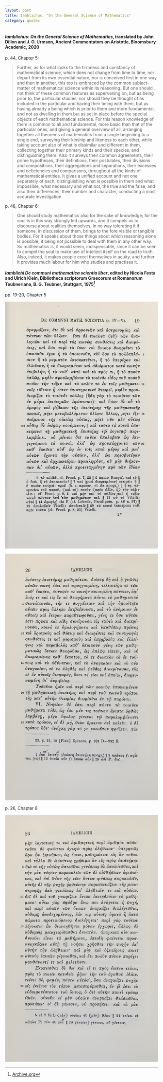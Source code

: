 ```yaml
---
layout: post
title: Iamblichus, "On the General Science of Mathematics"
category: quotes
---
```


#### *Iamblichus: On the General Science of Mathematics*, translated by John Dillon and J. O. Urmson,  Ancient Commentators on Aristotle, Bloomsbury Academic, 2020

p. 44, Chapter 5:

> Further, as for what looks to the firmness and constancy of mathematical science, which does not change from time to time, nor depart from its own essential nature, nor is conceived first in one way and then in another, this too is embraced by the common subject-matter of mathematical science within its reasoning. But one should not think of these common features as supervening on, but as being prior to, the particular studies; nor should they be thought of as included in the particular and having their being with them, but as having already a being which is prior to them and more fundamental, and not as dwelling in them but as set in place before the special objects of each mathematical science. For this reason knowledge of them is common to all and fundamental, more basic than that of the particular ones, and giving a general overview of all, arranging together all theorems of mathematics from a single beginning to a single end, surveying their kinship and likeness to each other, while taking account also of what is dissimilar and different in them, collecting together their primary kinds and their species, and distinguishing them. Also it surveys their common agreements, their prime hypotheses, their definitions, their postulates, their divisions and compositions, their aggregations and separations, their excesses and deficiencies and comparisons, throughout all the kinds of mathematical entities. It gives a unified account and not one separately of each, distinguishing what is possible in them and what impossible, what necessary and what not, the true and the false, and also their differences, their number and character, conducting a most accurate investigation.

p. 48, Chapter 6:

> One should study mathematics also for the sake of knowledge; for the soul is in this way strongly led upwards, and it compels us to discourse about realities themselves, in no way tolerating it if someone, in discussion of them, brings to the fore visible or tangible bodies. For it speaks about those things about which reasoning alone is possible, it being not possible to deal with them in any other way. So mathematics is, it would seem, indispensable, since it can be seen to compel the soul to make use of intellect itself on the road to truth. Also, indeed, it makes people excel themselves in acuity, and further it provides much labour for him who studies and practises it.

#### *Iamblichi De communi mathematica scientia liber*, edited by Nicola Festa and Ulrich Klein, Bibliotheca scriptorum Graecorum et Romanorum Teubneriana, B. G. Teubner, Stuttgart, 1975[^2]

pp. 19-20, Chapter 5

[^2]: [Archive.org](https://archive.org/details/iamblichidecommu0000iamb/page/n2/mode/1up)

[![p. 19, Chapter 5](/assets/images/47_PDFsam_iamblichidecommu0000iamb.jpg)](https://archive.org/details/iamblichidecommu0000iamb/page/19/mode/1up)

[![p. 20, Chapter 5](/assets/images/48_PDFsam_iamblichidecommu0000iamb.jpg)](https://archive.org/details/iamblichidecommu0000iamb/page/20/mode/1up)

p. 26, Chapter 6

[![p. 26, Chapter 6](/assets/images/54_PDFsam_iamblichidecommu0000iamb.jpg)](https://archive.org/details/iamblichidecommu0000iamb/page/26/mode/1up)